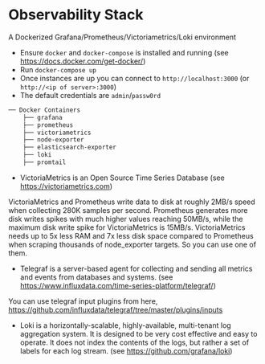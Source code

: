 # Observability Stack
A Dockerized Grafana/Prometheus/Victoriametrics/Loki environment

- Ensure `docker` and `docker-compose` is installed and running (see https://docs.docker.com/get-docker/)
- Run `docker-compose up`
- Once instances are up you can connect to `http://localhost:3000` (or `http://<ip of server>:3000`)
- The default credentials are `admin`/`passw0rd`

``` sh
── Docker Containers
    ├── grafana
    ├── prometheus
    ├── victoriametrics
    ├── node-exporter
    ├── elasticsearch-exporter
    ├── loki
    ├── promtail
```

- VictoriaMetrics is an Open Source Time Series Database (see https://victoriametrics.com)

VictoriaMetrics and Prometheus write data to disk at roughly 2MB/s speed when collecting 280K samples per second. Prometheus generates more disk writes spikes with much higher values reaching 50MB/s, while the maximum disk write spike for VictoriaMetrics is 15MB/s. VictoriaMetrics needs up to 5x less RAM and 7x less disk space compared to Prometheus when scraping thousands of node_exporter targets. So you can use one of them.

- Telegraf is a server-based agent for collecting and sending all metrics and events from databases and systems. (see https://www.influxdata.com/time-series-platform/telegraf/)

You can use telegraf input plugins from here, https://github.com/influxdata/telegraf/tree/master/plugins/inputs

- Loki is a horizontally-scalable, highly-available, multi-tenant log aggregation system. It is designed to be very cost effective and easy to operate. It does not index the contents of the logs, but rather a set of labels for each log stream. (see https://github.com/grafana/loki)